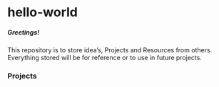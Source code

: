 # hello-world

##### Greetings! 
This repository is to store idea’s, Projects and Resources from others.
Everything stored will be for reference or to use in future projects.

### Projects


